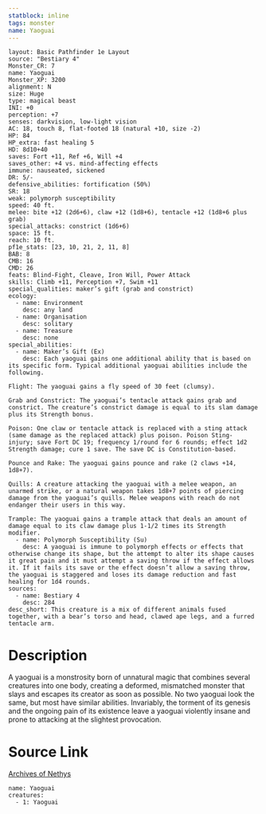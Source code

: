 ```yaml
---
statblock: inline
tags: monster
name: Yaoguai
---
```

```statblock
layout: Basic Pathfinder 1e Layout
source: "Bestiary 4"
Monster_CR: 7
name: Yaoguai
Monster_XP: 3200
alignment: N
size: Huge
type: magical beast
INI: +0
perception: +7
senses: darkvision, low-light vision
AC: 18, touch 8, flat-footed 18 (natural +10, size -2)
HP: 84
HP_extra: fast healing 5
HD: 8d10+40
saves: Fort +11, Ref +6, Will +4
saves_other: +4 vs. mind-affecting effects
immune: nauseated, sickened
DR: 5/-
defensive_abilities: fortification (50%)
SR: 18
weak: polymorph susceptibility
speed: 40 ft.
melee: bite +12 (2d6+6), claw +12 (1d8+6), tentacle +12 (1d8+6 plus grab)
special_attacks: constrict (1d6+6)
space: 15 ft.
reach: 10 ft.
pf1e_stats: [23, 10, 21, 2, 11, 8]
BAB: 8
CMB: 16
CMD: 26
feats: Blind-Fight, Cleave, Iron Will, Power Attack
skills: Climb +11, Perception +7, Swim +11
special_qualities: maker’s gift (grab and constrict)
ecology:
  - name: Environment
    desc: any land
  - name: Organisation
    desc: solitary
  - name: Treasure
    desc: none
special_abilities:
  - name: Maker’s Gift (Ex)
    desc: Each yaoguai gains one additional ability that is based on its specific form. Typical additional yaoguai abilities include the following.

Flight: The yaoguai gains a fly speed of 30 feet (clumsy).

Grab and Constrict: The yaoguai’s tentacle attack gains grab and constrict. The creature’s constrict damage is equal to its slam damage plus its Strength bonus.

Poison: One claw or tentacle attack is replaced with a sting attack (same damage as the replaced attack) plus poison. Poison Sting- injury; save Fort DC 19; frequency 1/round for 6 rounds; effect 1d2 Strength damage; cure 1 save. The save DC is Constitution-based.

Pounce and Rake: The yaoguai gains pounce and rake (2 claws +14, 1d8+7).

Quills: A creature attacking the yaoguai with a melee weapon, an unarmed strike, or a natural weapon takes 1d8+7 points of piercing damage from the yaoguai’s quills. Melee weapons with reach do not endanger their users in this way.

Trample: The yaoguai gains a trample attack that deals an amount of damage equal to its claw damage plus 1-1/2 times its Strength modifier.
  - name: Polymorph Susceptibility (Su)
    desc: A yaoguai is immune to polymorph effects or effects that otherwise change its shape, but the attempt to alter its shape causes it great pain and it must attempt a saving throw if the effect allows it. If it fails its save or the effect doesn’t allow a saving throw, the yaoguai is staggered and loses its damage reduction and fast healing for 1d4 rounds.
sources:
  - name: Bestiary 4
    desc: 284
desc_short: This creature is a mix of different animals fused together, with a bear’s torso and head, clawed ape legs, and a furred tentacle arm.
```
# Description
A yaoguai is a monstrosity born of unnatural magic that combines several creatures into one body, creating a deformed, mismatched monster that slays and escapes its creator as soon as possible. No two yaoguai look the same, but most have similar abilities. Invariably, the torment of its genesis and the ongoing pain of its existence leave a yaoguai violently insane and prone to attacking at the slightest provocation.
# Source Link
[Archives of Nethys](https://aonprd.com/MonsterDisplay.aspx?ItemName=Yaoguai)
```encounter-table
name: Yaoguai
creatures:
  - 1: Yaoguai
```
